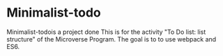 # Minimalist-todo
Minimalist-todois a project done This is for the activity "To Do list: list structure" of the Microverse Program. The goal is to to use webpack and ES6.
